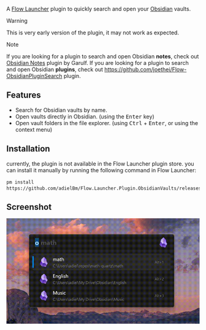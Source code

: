 A [Flow Launcher](https://github.com/Flow-Launcher/Flow.Launcher) plugin to quickly search and open your [Obsidian](https://obsidian.md/) vaults.

> [!WARNING]
> This is very early version of the plugin, it may not work as expected. 

> [!NOTE] 
> If you are looking for a plugin to search and open Obsidian **notes**, check out [Obsidian Notes](https://github.com/Garulf/Obsidian-Notes/tree/main) plugin by Garulf. 
> If you are looking for a plugin to search and open Obsidian **plugins**, check out https://github.com/joethei/Flow-ObsidianPluginSearch plugin.

## Features

- Search for Obsidian vaults by name.
- Open vaults directly in Obsidian. (using the <kbd>Enter</kbd> key)
- Open vault folders in the file explorer. (using <kbd>Ctrl</kbd> + <kbd>Enter</kbd>, or using the context menu)

## Installation

currently, the plugin is not available in the Flow Launcher plugin store. you can install it manually by running the following command in Flow Launcher:

```
pm install https://github.com/adielBm/Flow.Launcher.Plugin.ObsidianVaults/releases/latest/download/Flow.Launcher.Plugin.ObsidianVaults.zip
```

## Screenshot

![screenshot](screenshot.gif)
